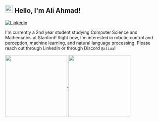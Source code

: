 <!--
## Hi there 👋


**aliuahma/aliuahma** is a ✨ _special_ ✨ repository because its `README.md` (this file) appears on your GitHub profile.

Here are some ideas to get you started:

- 🔭 I’m currently working on ...
- 🌱 I’m currently learning ...
- 👯 I’m looking to collaborate on ...
- 🤔 I’m looking for help with ...
- 💬 Ask me about ...
- 📫 How to reach me: ...
- 😄 Pronouns: ...
- ⚡ Fun fact: ...
-->

##  <img src="https://github.com/user-attachments/assets/224276df-1a53-4296-9276-02995b98c94d" width="25"> Hello, I'm Ali Ahmad!

[![Linkedin](https://img.shields.io/badge/-aliuahma-05122A?style=flat-square&logo=Linkedin&logoColor=white&link=https://www.linkedin.com/in/aliuahma)](https://www.linkedin.com/in/aliuahma)

I'm currently a 2nd year student studying Computer Science and Mathematics at Stanford! Right now, I'm interested in robotic control and perception, machine learning, and natural language processing. Please reach out through LinkedIn or through Discord `@aliua`!

<a href="https://github.com/anuraghazra/github-readme-stats">
  <img height=200 align="center" src="https://github-readme-stats.vercel.app/api/?username=aliuahma&count_private=true&theme=radical&rank_icon=github" />
</a>
<a href="https://github.com/anuraghazra/github-readme-stats">
  <img height=200 align="center" src="https://github-readme-stats.vercel.app/api/top-langs/?username=aliuahma&size_weight=0.4&count_weight=0.6&hide=Makefile,Tex,SCSS,jupyter%20notebook,CMake,Common%20Lisp&layout=compact&theme=radical" />
</a>
